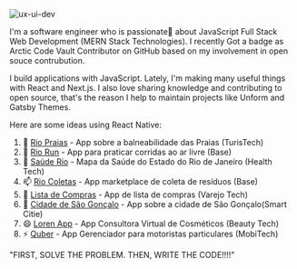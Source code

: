 ![ux-ui-dev](https://user-images.githubusercontent.com/10963220/109796851-6e252a00-7bf7-11eb-8035-808af3d44d51.png)

I'm a software engineer who is passionate💖 about JavaScript Full Stack Web Development (MERN Stack Technologies). I recently Got a badge as Arctic Code Vault Contributor on GitHub based on my involvement in open souce contrubution.

I build applications with JavaScript. Lately, I'm making many useful things with React and Next.js. I also love sharing knowledge and contributing to open source, that's the reason I help to maintain projects like Unform and Gatsby Themes.

Here are some ideas using React Native:

1. 🔭 [Rio Praias](https://github.com/Wanderson77/RioPraias) - App sobre a balneabilidade das Praias (TurisTech)
2. 🌱 [Rio Run](https://github.com/Wanderson77/RioRun) - App para praticar corridas ao ar livre (Base)
3. 👯 [Saúde Rio](https://github.com/Wanderson77/RioSaude-App) - Mapa da Saúde do Estado do Rio de Janeiro (Health Tech)
4. 📫 [Rio Coletas](https://github.com/Wanderson77/RioColetas) - App marketplace de coleta de resíduos (Base)
5. 🤔  [Lista de Compras](https://github.com/Wanderson77/App-Lista-Compras) - App de lista de compras (Varejo Tech)
6. 💬 [Cidade de São Gonçalo](https://github.com/Wanderson77/App-SG-Cidadao) - App sobre a cidade de São Gonçalo(Smart Citie)
7. 😄 [Loren App](https://github.com/Wanderson77/App-Loren) - App Consultora Virtual de Cosméticos (Beauty Tech)
8. ⚡  [Quber](https://github.com/Wanderson77/RioKuber) - App Gerenciador para motoristas particulares (MobiTech)

"FIRST, SOLVE THE PROBLEM. THEN, WRITE THE CODE!!!!"
